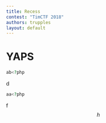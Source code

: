 ```yaml
---
title: Recess
contest: "TimCTF 2018"
authors: trupples
layout: default
---
```


# YAPS

~~~php
ab<?php
~~~
d
```php
aa<?php 
```
f
$$ h $$
